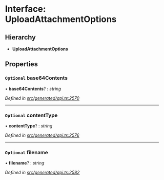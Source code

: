 # Interface: UploadAttachmentOptions

## Hierarchy

* **UploadAttachmentOptions**

## Properties

### `Optional` base64Contents

• **base64Contents**? : *string*

*Defined in [src/generated/api.ts:2570](https://github.com/mailslurp/mailslurp-client-ts-js/blob/9736ebe/src/generated/api.ts#L2570)*

___

### `Optional` contentType

• **contentType**? : *string*

*Defined in [src/generated/api.ts:2576](https://github.com/mailslurp/mailslurp-client-ts-js/blob/9736ebe/src/generated/api.ts#L2576)*

___

### `Optional` filename

• **filename**? : *string*

*Defined in [src/generated/api.ts:2582](https://github.com/mailslurp/mailslurp-client-ts-js/blob/9736ebe/src/generated/api.ts#L2582)*
